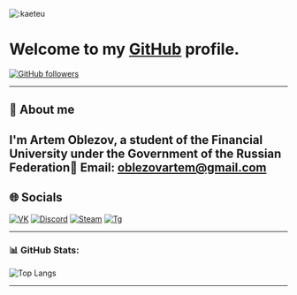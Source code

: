 ![:kaeteu](https://count.getloli.com/get/@:kaeteu?theme=booru-lewd)

# Welcome to my [GitHub](https://github.com) profile.


[![GitHub followers](https://img.shields.io/github/followers/kaeteu?label=Follow&style=social)](https://github.com/kaeteu)

---

## 💬 About me

I'm Artem Oblezov, a student of the Financial University under the Government of the Russian Federation👋 
Email: oblezovartem@gmail.com
---

## 🌐 Socials

[![VK](https://img.shields.io/badge/VK-2CA5E0?style=for-the-badge&logo=vk&logoColor=white)](https://vk.com/kaeteu)
[![Discord](https://img.shields.io/badge/Discord-7289DA?style=for-the-badge&logo=discord&logoColor=white)](xexv)
[![Steam](https://img.shields.io/static/v1?label=&message=steam&color=191919&style=for-the-badge&logo=Steam)](https://steamcommunity.com/id/kaeteu/)
[![Tg](https://img.shields.io/static/v1?label=&message=telegram&color=191919&style=for-the-badge&logo=telegram)](https://t.me/kaeteu)

---

### 📊 GitHub Stats:
![Top Langs](https://github-readme-stats.vercel.app/api/top-langs/?username=yourusername&theme=radical&layout=compact)

---
